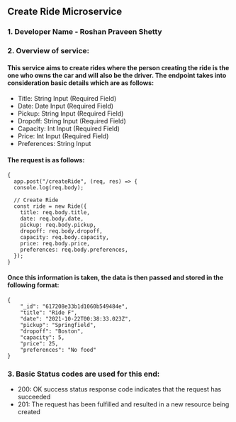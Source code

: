 ## Create Ride Microservice

### 1. Developer Name - Roshan Praveen Shetty

### 2. Overview of service:
#### This service aims to create rides where the person creating the ride is the one who owns the car and will also be the driver. The endpoint takes into consideration basic details which are as follows:

* Title: String Input (Required Field)
* Date: Date Input (Required Field)
* Pickup: String Input (Required Field)
* Dropoff: String Input (Required Field)
* Capacity: Int Input (Required Field)
* Price: Int Input (Required Field)
* Preferences: String Input

#### The request is as follows:

```
{
  app.post("/createRide", (req, res) => {
  console.log(req.body);

  // Create Ride
  const ride = new Ride({
    title: req.body.title,
    date: req.body.date,
    pickup: req.body.pickup,
    dropoff: req.body.dropoff,
    capacity: req.body.capacity,
    price: req.body.price,
    preferences: req.body.preferences,
  });
}
```

#### Once this information is taken, the data is then passed and stored in the following format:

```
{
    "_id": "617208e33b1d1060b549484e",
    "title": "Ride F",
    "date": "2021-10-22T00:38:33.023Z",
    "pickup": "Springfield",
    "dropoff": "Boston",
    "capacity": 5,
    "price": 25,
    "preferences": "No food"
}
```

### 3. Basic Status codes are used for this end:

* 200: OK success status response code indicates that the request has succeeded
* 201: The request has been fulfilled and resulted in a new resource being created